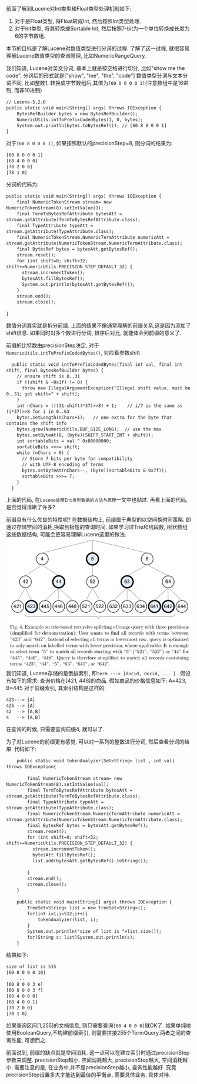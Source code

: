 前面了解到Lucene对Int类型和Float类型处理机制如下:
1. 对于是Float类型, 将Float转成Int, 然后按照Int类型处理.
2. 对于Int类型, 将其转换成Sortable Int, 然后按照7-bit为一个单位转换成长度为6的字节数组.

本节的目标是了解Lucene对数值类型进行分词的过程. 了解了这一过程, 就很容易理解Lucene数值类型的查询原理, 比如NumericRangeQuery.

我们知道, Lucene对英文分词, 基本上就是按空格进行切分, 比如"show me the code", 分词后的形式就是["show", "me", "the", "code"]
数值类型分词与文本分词不同, 比如整数1, 转换成字节数组后,其值为`[60 8 0 0 0 1]`(注意数组中是16进制, 而非10进制)
```
// Lucene-5.2.0
public static void main(String[] args) throws IOException {
	BytesRefBuilder bytes = new BytesRefBuilder();
	NumericUtils.intToPrefixCodedBytes(1, 0, bytes);
	System.out.println(bytes.toBytesRef()); // [60 8 0 0 0 1]
}
```

对于`[60 8 0 0 0 1]`, 如果按照默认的precisionStep=8, 则分词的结果为:
```
[60 8 0 0 0 1]
[68 4 0 0 0]
[70 2 0 0]
[78 1 0]
```
分词的代码为:
```
public static void main(String[] args) throws IOException {
	final NumericTokenStream stream= new NumericTokenStream(8).setIntValue(1);
    final TermToBytesRefAttribute bytesAtt = stream.getAttribute(TermToBytesRefAttribute.class);
    final TypeAttribute typeAtt = stream.getAttribute(TypeAttribute.class);
    final NumericTokenStream.NumericTermAttribute numericAtt = stream.getAttribute(NumericTokenStream.NumericTermAttribute.class);
    final BytesRef bytes = bytesAtt.getBytesRef();
    stream.reset();
    for (int shift=0; shift<32; shift+=NumericUtils.PRECISION_STEP_DEFAULT_32) {
      stream.incrementToken();
      bytesAtt.fillBytesRef();
      System.out.println(bytesAtt.getBytesRef());
    }
    stream.end();
    stream.close();
	
}
```

数值分词其实就是拆分前缀. 上面的结果不像通常理解的前缀关系,这是因为添加了shift信息. 如果同时对多个数进行分词, 排序后对比, 就能体会到前缀的意义了.

前缀的比特数由precisionStep决定, 对于`NumericUtils.intToPrefixCodedBytes()`, 对应着参数shift 
```
  public static void intToPrefixCodedBytes(final int val, final int shift, final BytesRefBuilder bytes) {
    // ensure shift is 0..31
    if ((shift & ~0x1f) != 0) {
      throw new IllegalArgumentException("Illegal shift value, must be 0..31; got shift=" + shift);
    }
    int nChars = (((31-shift)*37)>>8) + 1;    // i/7 is the same as (i*37)>>8 for i in 0..63
    bytes.setLength(nChars+1);   // one extra for the byte that contains the shift info
    bytes.grow(NumericUtils.BUF_SIZE_LONG);  // use the max
    bytes.setByteAt(0, (byte)(SHIFT_START_INT + shift));
    int sortableBits = val ^ 0x80000000;
    sortableBits >>>= shift;
    while (nChars > 0) {
      // Store 7 bits per byte for compatibility
      // with UTF-8 encoding of terms
      bytes.setByteAt(nChars--, (byte)(sortableBits & 0x7f));
      sortableBits >>>= 7;
    }
  }
```
上面的代码, 在`Lucene处理Int类型数据的方法与原理`一文中也贴过. 再看上面的代码, 是否觉得清晰了许多?

前缀具有什么优良的特性呢?  在数据结构上, 前缀属于典型的以空间换时间策略. 即通过存储空间的消耗,换取到极短的查询时间.
如果学习过Trie和线段数, 树状数组这些数据结构, 可能会更容易理解Lucene这里的做法.
![前缀图示](numeric_prefix.png)
我们知道, Lucene存储的是倒排索引, 即`term ---> [docid, docid, ... ]` . 假设有如下的需求: 查询价格在[421, 448]的商品.
假如商品的价格信息如下: A=423, B=445
对于前缀索引, 其索引结构是这样的:
```
423---> [A]
425 --> [A]
42  --> [A,B]
4   --> [A,B]
```
在查询的时候, 只需要查询前缀4, 就可以了.

为了对Lucene的前缀更有感觉,  可以对一系列的整数进行分词, 然后查看分词的结果. 代码如下:
```
	public static void tokenAnalyzer(Set<String> list , int val) throws IOException{
		
		final NumericTokenStream stream= new NumericTokenStream(8).setIntValue(val);
	    final TermToBytesRefAttribute bytesAtt = stream.getAttribute(TermToBytesRefAttribute.class);
	    final TypeAttribute typeAtt = stream.getAttribute(TypeAttribute.class);
	    final NumericTokenStream.NumericTermAttribute numericAtt = stream.getAttribute(NumericTokenStream.NumericTermAttribute.class);
	    final BytesRef bytes = bytesAtt.getBytesRef();
	    stream.reset();
	    for (int shift=0; shift<32; shift+=NumericUtils.PRECISION_STEP_DEFAULT_32) {
	      stream.incrementToken();
	      bytesAtt.fillBytesRef();
	      list.add(bytesAtt.getBytesRef().toString());
	      
	    }
	    stream.end();
	    stream.close();
	}
	
	public static void main(String[] args) throws IOException {
		TreeSet<String> list = new TreeSet<String>();
		for(int i=1;i<512;i++){
		    tokenAnalyzer(list, i);
		}
		System.out.println("size of list is "+list.size());
		for(String s: list)System.out.println(s);
	}
```
结果如下:
```
size of list is 515
[60 8 0 0 0 10]
    ...
[60 8 0 0 3 e]
[60 8 0 0 3 f]
[68 4 0 0 0]
[68 4 0 0 1]
[70 2 0 0]
[78 1 0]
```
如果查询区间[1,255]的文档信息, 则只需要查询`[68 4 0 0 0]`就OK了. 如果单纯地使用BooleanQuery,不构建前缀索引, 则需要拼接255个TermQuery.两者之间的查询性能, 可想而之. 

前面说到, 前缀的缺点就是空间消耗. 这一点可以在建立索引时通过precisionStep参数来调整. precisionStep越小, 空间消耗越大, precisionStep越大, 空间消耗越小. 需要注意的是, 在业务中,并不是precisionStep越小, 查询性能越好. 究竟precisionStep设置多大才能达到最佳的平衡点, 需要具体业务, 具体对待.



 













 
